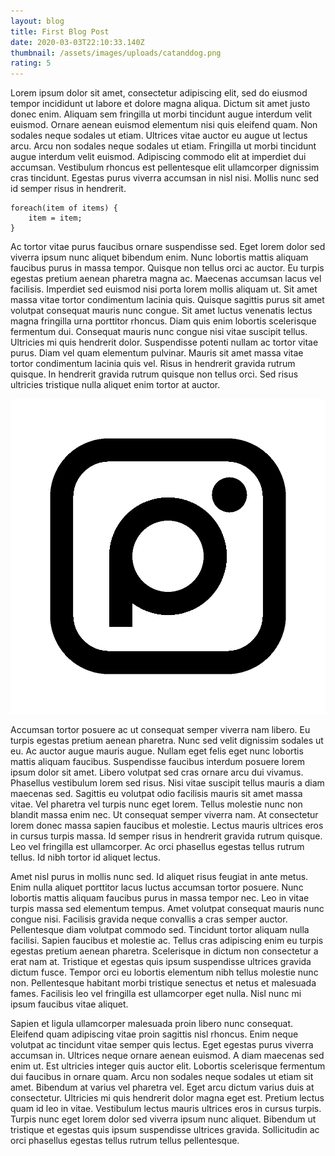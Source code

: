 ```yaml
---
layout: blog
title: First Blog Post
date: 2020-03-03T22:10:33.140Z
thumbnail: /assets/images/uploads/catanddog.png
rating: 5
---
```

Lorem ipsum dolor sit amet, consectetur adipiscing elit, sed do eiusmod tempor incididunt ut labore et dolore magna aliqua. Dictum sit amet justo donec enim. Aliquam sem fringilla ut morbi tincidunt augue interdum velit euismod. Ornare aenean euismod elementum nisi quis eleifend quam. Non sodales neque sodales ut etiam. Ultrices vitae auctor eu augue ut lectus arcu. Arcu non sodales neque sodales ut etiam. Fringilla ut morbi tincidunt augue interdum velit euismod. Adipiscing commodo elit at imperdiet dui accumsan. Vestibulum rhoncus est pellentesque elit ullamcorper dignissim cras tincidunt. Egestas purus viverra accumsan in nisl nisi. Mollis nunc sed id semper risus in hendrerit.

```
foreach(item of items) {
    item = item;
}
```

Ac tortor vitae purus faucibus ornare suspendisse sed. Eget lorem dolor sed viverra ipsum nunc aliquet bibendum enim. Nunc lobortis mattis aliquam faucibus purus in massa tempor. Quisque non tellus orci ac auctor. Eu turpis egestas pretium aenean pharetra magna ac. Maecenas accumsan lacus vel facilisis. Imperdiet sed euismod nisi porta lorem mollis aliquam ut. Sit amet massa vitae tortor condimentum lacinia quis. Quisque sagittis purus sit amet volutpat consequat mauris nunc congue. Sit amet luctus venenatis lectus magna fringilla urna porttitor rhoncus. Diam quis enim lobortis scelerisque fermentum dui. Consequat mauris nunc congue nisi vitae suscipit tellus. Ultricies mi quis hendrerit dolor. Suspendisse potenti nullam ac tortor vitae purus. Diam vel quam elementum pulvinar. Mauris sit amet massa vitae tortor condimentum lacinia quis vel. Risus in hendrerit gravida rutrum quisque. In hendrerit gravida rutrum quisque non tellus orci. Sed risus ultricies tristique nulla aliquet enim tortor at auctor.

![phillogram logo](/assets/images/uploads/phillographic-logo-v2.jpg "Philliogram Logo")

Accumsan tortor posuere ac ut consequat semper viverra nam libero. Eu turpis egestas pretium aenean pharetra. Nunc sed velit dignissim sodales ut eu. Ac auctor augue mauris augue. Nullam eget felis eget nunc lobortis mattis aliquam faucibus. Suspendisse faucibus interdum posuere lorem ipsum dolor sit amet. Libero volutpat sed cras ornare arcu dui vivamus. Phasellus vestibulum lorem sed risus. Nisi vitae suscipit tellus mauris a diam maecenas sed. Sagittis eu volutpat odio facilisis mauris sit amet massa vitae. Vel pharetra vel turpis nunc eget lorem. Tellus molestie nunc non blandit massa enim nec. Ut consequat semper viverra nam. At consectetur lorem donec massa sapien faucibus et molestie. Lectus mauris ultrices eros in cursus turpis massa. Id semper risus in hendrerit gravida rutrum quisque. Leo vel fringilla est ullamcorper. Ac orci phasellus egestas tellus rutrum tellus. Id nibh tortor id aliquet lectus.

Amet nisl purus in mollis nunc sed. Id aliquet risus feugiat in ante metus. Enim nulla aliquet porttitor lacus luctus accumsan tortor posuere. Nunc lobortis mattis aliquam faucibus purus in massa tempor nec. Leo in vitae turpis massa sed elementum tempus. Amet volutpat consequat mauris nunc congue nisi. Facilisis gravida neque convallis a cras semper auctor. Pellentesque diam volutpat commodo sed. Tincidunt tortor aliquam nulla facilisi. Sapien faucibus et molestie ac. Tellus cras adipiscing enim eu turpis egestas pretium aenean pharetra. Scelerisque in dictum non consectetur a erat nam at. Tristique et egestas quis ipsum suspendisse ultrices gravida dictum fusce. Tempor orci eu lobortis elementum nibh tellus molestie nunc non. Pellentesque habitant morbi tristique senectus et netus et malesuada fames. Facilisis leo vel fringilla est ullamcorper eget nulla. Nisl nunc mi ipsum faucibus vitae aliquet.

Sapien et ligula ullamcorper malesuada proin libero nunc consequat. Eleifend quam adipiscing vitae proin sagittis nisl rhoncus. Enim neque volutpat ac tincidunt vitae semper quis lectus. Eget egestas purus viverra accumsan in. Ultrices neque ornare aenean euismod. A diam maecenas sed enim ut. Est ultricies integer quis auctor elit. Lobortis scelerisque fermentum dui faucibus in ornare quam. Arcu non sodales neque sodales ut etiam sit amet. Bibendum at varius vel pharetra vel. Eget arcu dictum varius duis at consectetur. Ultricies mi quis hendrerit dolor magna eget est. Pretium lectus quam id leo in vitae. Vestibulum lectus mauris ultrices eros in cursus turpis. Turpis nunc eget lorem dolor sed viverra ipsum nunc aliquet. Bibendum ut tristique et egestas quis ipsum suspendisse ultrices gravida. Sollicitudin ac orci phasellus egestas tellus rutrum tellus pellentesque.